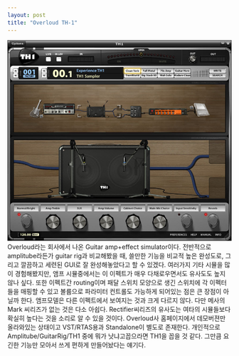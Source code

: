 ```yaml
---
layout: post
title: "Overloud TH-1"
---
```


![image](/assets/images/67a881f2b3d26947754cdee20f45bca2.jpg)
Overloud라는 회사에서 나온 Guitar amp+effect simulator이다. 전반적으로 amplitube라든가 guitar rig과 비교해봤을 때, 쓸만한 기능을 비교적 높은 완성도로, 그리고 깔끔하고 세련된 GUI로 잘 완성해놓았다고 할 수 있겠다. 여러가지 기타 시뮬을 많이 경험해봤지만, 앰프 시뮬중에서는 이 이펙트가 매우 다채로우면서도 유사도도 높지 않나 싶다. 또한 이펙트간 routing이며 패달 스위치 모양으로 생긴 스위치에 각 이펙터들을 매핑할 수 있고 볼륨으로 파라미터 컨트롤도 가능하게 되어있는 점은 큰 장점이 아닐까 한다.
앰프모델은 다른 이펙트에서 보여지는 것과 크게 다르지 않다. 다만 메사의 Mark 씨리즈가 없는 것은 다소 아쉽다. Rectifier씨리즈의 유사도는 여타의 시뮬들보다 확실히 높다는 것을 소리로 알 수 있을 것이다.
Overloud사 홈페이지에서 데모버젼만 올라와있는 상태이고 VST/RTAS용과 Standalone이 별도로 존재한다.
개인적으로 Amplitube/GuitarRig/TH1 중에 뭐가 낫냐고꼽으라면 TH1을 꼽을 것 같다. 그만큼 요긴한 기능만 모아서 쓰게 편하게 만들어놨다는 얘기다.

